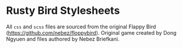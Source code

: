 # Rusty Bird Stylesheets

All `css` and `scss` files are sourced from the original Flappy Bird (https://github.com/nebez/floppybird). Original game created by Dong Ngyuen and files authored by Nebez Briefkani.